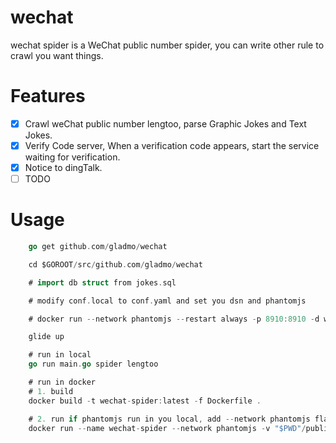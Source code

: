 # wechat
wechat spider is a WeChat public number spider, you can write other rule to crawl you want things.

# Features
- [x] Crawl weChat public number lengtoo, parse Graphic Jokes and Text Jokes.
- [x] Verify Code server, When a verification code appears, start the service waiting for verification.
- [x] Notice to dingTalk.
- [ ] TODO

# Usage

```go
	go get github.com/gladmo/wechat

	cd $GOROOT/src/github.com/gladmo/wechat

	# import db struct from jokes.sql

	# modify conf.local to conf.yaml and set you dsn and phantomjs

	# docker run --network phantomjs --restart always -p 8910:8910 -d wernight/phantomjs phantomjs --webdriver=8910

	glide up

	# run in local
	go run main.go spider lengtoo

	# run in docker
	# 1. build
	docker build -t wechat-spider:latest -f Dockerfile .

	# 2. run if phantomjs run in you local, add --network phantomjs flag
	docker run --name wechat-spider --network phantomjs -v "$PWD"/public:/go/bin/public -d wechat-spider:latest
```

